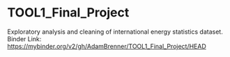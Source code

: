 # TOOL1_Final_Project
Exploratory analysis and cleaning of international energy statistics dataset.
Binder Link: https://mybinder.org/v2/gh/AdamBrenner/TOOL1_Final_Project/HEAD
